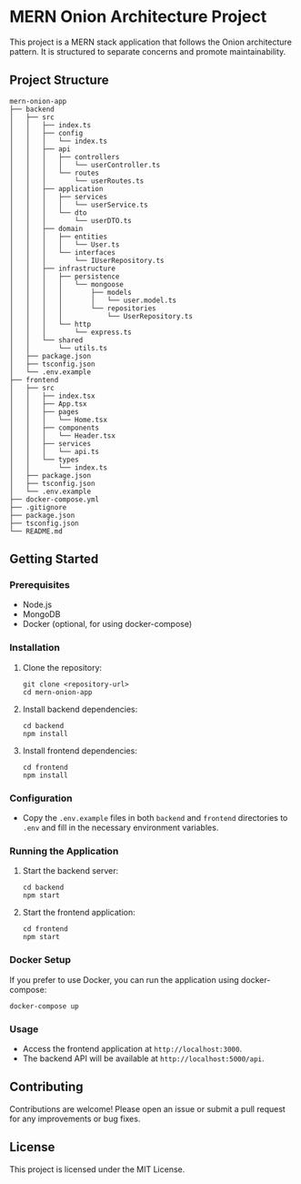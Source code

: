 # MERN Onion Architecture Project

This project is a MERN stack application that follows the Onion architecture pattern. It is structured to separate concerns and promote maintainability.

## Project Structure

```
mern-onion-app
├── backend
│   ├── src
│   │   ├── index.ts
│   │   ├── config
│   │   │   └── index.ts
│   │   ├── api
│   │   │   ├── controllers
│   │   │   │   └── userController.ts
│   │   │   └── routes
│   │   │       └── userRoutes.ts
│   │   ├── application
│   │   │   ├── services
│   │   │   │   └── userService.ts
│   │   │   └── dto
│   │   │       └── userDTO.ts
│   │   ├── domain
│   │   │   ├── entities
│   │   │   │   └── User.ts
│   │   │   └── interfaces
│   │   │       └── IUserRepository.ts
│   │   ├── infrastructure
│   │   │   ├── persistence
│   │   │   │   └── mongoose
│   │   │   │       ├── models
│   │   │   │       │   └── user.model.ts
│   │   │   │       └── repositories
│   │   │   │           └── UserRepository.ts
│   │   │   └── http
│   │   │       └── express.ts
│   │   └── shared
│   │       └── utils.ts
│   ├── package.json
│   ├── tsconfig.json
│   └── .env.example
├── frontend
│   ├── src
│   │   ├── index.tsx
│   │   ├── App.tsx
│   │   ├── pages
│   │   │   └── Home.tsx
│   │   ├── components
│   │   │   └── Header.tsx
│   │   ├── services
│   │   │   └── api.ts
│   │   └── types
│   │       └── index.ts
│   ├── package.json
│   ├── tsconfig.json
│   └── .env.example
├── docker-compose.yml
├── .gitignore
├── package.json
├── tsconfig.json
└── README.md
```

## Getting Started

### Prerequisites

- Node.js
- MongoDB
- Docker (optional, for using docker-compose)

### Installation

1. Clone the repository:
   ```
   git clone <repository-url>
   cd mern-onion-app
   ```

2. Install backend dependencies:
   ```
   cd backend
   npm install
   ```

3. Install frontend dependencies:
   ```
   cd frontend
   npm install
   ```

### Configuration

- Copy the `.env.example` files in both `backend` and `frontend` directories to `.env` and fill in the necessary environment variables.

### Running the Application

1. Start the backend server:
   ```
   cd backend
   npm start
   ```

2. Start the frontend application:
   ```
   cd frontend
   npm start
   ```

### Docker Setup

If you prefer to use Docker, you can run the application using docker-compose:

```
docker-compose up
```

### Usage

- Access the frontend application at `http://localhost:3000`.
- The backend API will be available at `http://localhost:5000/api`.

## Contributing

Contributions are welcome! Please open an issue or submit a pull request for any improvements or bug fixes.

## License

This project is licensed under the MIT License.